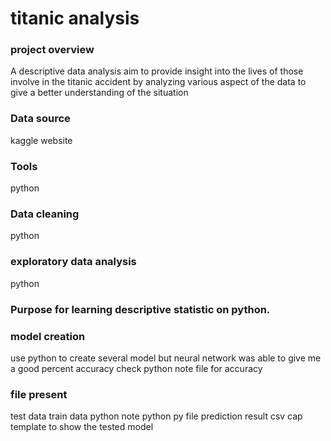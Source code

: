 # titanic analysis
### project overview
A descriptive data analysis aim to provide  insight into the lives of those involve in the titanic accident by analyzing various aspect of the data to give a better understanding of the situation
### Data source
kaggle website
### Tools
python
### Data cleaning
 python
### exploratory data analysis
 python
 ### Purpose for learning descriptive statistic on python.
 ### model creation 
 use python to create several model but neural network was able to give me a good  percent accuracy check python note file for accuracy

 ### file present
 test data
 train data 
 python note 
 python py file 
 prediction result csv
 cap template to show the tested model
 
